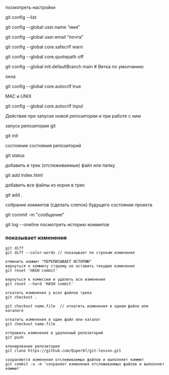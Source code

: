 посмотреть настройки


git config --list


git config --global user.name “имя”

git config --global user.email “почта”


git config --global core.safecrlf warn

git config --global core.quotepath off

git config --global init.defaultBranch main # Ветка по умолчанию


окна


git config --global core.autocrlf true


MAC и UNIX


git config --global core.autocrlf input


Действия при запуске новой репозитории и при работе с ним


запуск репозитория git

git init

состояние состояния репозиторий

git status

добавить в трек (отслеживаемые) файл или папку

git add index.html

добавить все файлы из корня в трек

git add .

собрание коммитов (сделать слепок) будущего состояния проекта

git commit -m "сообщение"

git log --oneline  посмотреть историю коммитов

### показывает изменения
```shell
git diff
git diff --color-words // показывает по строкам изменения

отменить коммит "ПЕРЕПИСЫВАЕТ ИСТОРИЮ"
вернуться к коммиту старому но оставить текущие изменения
git reset 'HASH commit'

вернуться к комиссии и удалить все изменения
git reset --hard 'HASH commit'

откатить изменения у всех файлов трека
git checkout .  

git checkout name.file  // откатить изменения в одном файле или каталоге

откатить изменения в один файл или каталог
git checkout name.file

отправить изменения в удаленный репозиторий
git push 

клонирование репозитория
git clone https://github.com/Quper87/git-lesson.git

сохраняются изменения отслеживаемых файлов и выполняет коммит
git commit -a -m 'сохраняет изменения отслеживаемых файлов и выполняет коммит'
